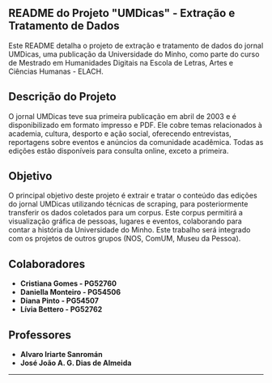 ## README do Projeto "UMDicas" - Extração e Tratamento de Dados

Este README detalha o projeto de extração e tratamento de dados do jornal UMDicas, uma publicação da Universidade do Minho, como parte do curso de Mestrado em Humanidades Digitais na Escola de Letras, Artes e Ciências Humanas - ELACH.

## Descrição do Projeto

O jornal UMDicas teve sua primeira publicação em abril de 2003 e é disponibilizado em formato impresso e PDF. Ele cobre temas relacionados à academia, cultura, desporto e ação social, oferecendo entrevistas, reportagens sobre eventos e anúncios da comunidade acadêmica. Todas as edições estão disponíveis para consulta online, exceto a primeira.

## Objetivo

O principal objetivo deste projeto é extrair e tratar o conteúdo das edições do jornal UMDicas utilizando técnicas de scraping, para posteriormente transferir os dados coletados para um corpus. Este corpus permitirá a visualização gráfica de pessoas, lugares e eventos, colaborando para contar a história da Universidade do Minho. Este trabalho será integrado com os projetos de outros grupos (NOS, ComUM, Museu da Pessoa).


## Colaboradores

- **Cristiana Gomes - PG52760**
- **Daniella Monteiro - PG54506**
- **Diana Pinto - PG54507**
- **Lívia Bettero - PG52762**

## Professores

- **Alvaro Iriarte Sanromán**
- **José João A. G. Dias de Almeida**


---
